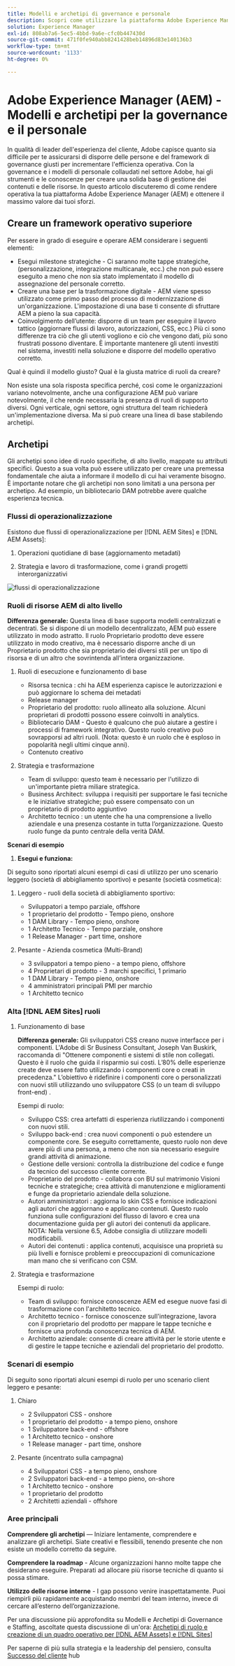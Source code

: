 ```yaml
---
title: Modelli e archetipi di governance e personale
description: Scopri come utilizzare la piattaforma Adobe Experience Manager (AEM) e ottenere il massimo dai tuoi sforzi.
solution: Experience Manager
exl-id: 808ab7a6-5ec5-4bbd-9a6e-cfc0b447430d
source-git-commit: 471f0fe940abb8241428beb14896d83e140136b3
workflow-type: tm+mt
source-wordcount: '1133'
ht-degree: 0%

---
```


# Adobe Experience Manager (AEM) - Modelli e archetipi per la governance e il personale

In qualità di leader dell&#39;esperienza del cliente, Adobe capisce quanto sia difficile per te assicurarsi di disporre delle persone e del framework di governance giusti per incrementare l&#39;efficienza operativa. Con la governance e i modelli di personale collaudati nel settore Adobe, hai gli strumenti e le conoscenze per creare una solida base di gestione dei contenuti e delle risorse. In questo articolo discuteremo di come rendere operativa la tua piattaforma Adobe Experience Manager (AEM) e ottenere il massimo valore dai tuoi sforzi.

## Creare un framework operativo superiore

Per essere in grado di eseguire e operare AEM considerare i seguenti elementi:

* Esegui milestone strategiche - Ci saranno molte tappe strategiche, (personalizzazione, integrazione multicanale, ecc.) che non può essere eseguito a meno che non sia stato implementato il modello di assegnazione del personale corretto.
* Creare una base per la trasformazione digitale - AEM viene spesso utilizzato come primo passo del processo di modernizzazione di un&#39;organizzazione. L&#39;impostazione di una base ti consente di sfruttare AEM a pieno la sua capacità.
* Coinvolgimento dell’utente: disporre di un team per eseguire il lavoro tattico (aggiornare flussi di lavoro, autorizzazioni, CSS, ecc.) Più ci sono differenze tra ciò che gli utenti vogliono e ciò che vengono dati, più sono frustrati possono diventare. È importante mantenere gli utenti investiti nel sistema, investiti nella soluzione e disporre del modello operativo corretto.

Qual è quindi il modello giusto? Qual è la giusta matrice di ruoli da creare?

Non esiste una sola risposta specifica perché, così come le organizzazioni variano notevolmente, anche una configurazione AEM può variare notevolmente, il che rende necessaria la presenza di ruoli di supporto diversi. Ogni verticale, ogni settore, ogni struttura del team richiederà un&#39;implementazione diversa. Ma si può creare una linea di base stabilendo archetipi.

## Archetipi

Gli archetipi sono idee di ruolo specifiche, di alto livello, mappate su attributi specifici. Questo a sua volta può essere utilizzato per creare una premessa fondamentale che aiuta a informare il modello di cui hai veramente bisogno. È importante notare che gli archetipi non sono limitati a una persona per archetipo. Ad esempio, un bibliotecario DAM potrebbe avere qualche esperienza tecnica.

### Flussi di operazionalizzazione

Esistono due flussi di operazionalizzazione per [!DNL AEM Sites] e [!DNL AEM Assets]:

1. Operazioni quotidiane di base (aggiornamento metadati)

1. Strategia e lavoro di trasformazione, come i grandi progetti interorganizzativi

![flussi di operazionalizzazione](assets/streams-of-operationalization.png)

### Ruoli di risorse AEM di alto livello

**Differenza generale:** Questa linea di base supporta modelli centralizzati e decentrati. Se si dispone di un modello decentralizzato, AEM può essere utilizzato in modo astratto. Il ruolo Proprietario prodotto deve essere utilizzato in modo creativo, ma è necessario disporre anche di un Proprietario prodotto che sia proprietario dei diversi stili per un tipo di risorsa e di un altro che sovrintenda all’intera organizzazione.

1. Ruoli di esecuzione e funzionamento di base

   * Risorsa tecnica : chi ha AEM esperienza capisce le autorizzazioni e può aggiornare lo schema dei metadati
   * Release manager
   * Proprietario del prodotto: ruolo allineato alla soluzione. Alcuni proprietari di prodotti possono essere coinvolti in analytics.
   * Bibliotecario DAM - Questo è qualcuno che può aiutare a gestire i processi di framework integrativo. Questo ruolo creativo può sovrapporsi ad altri ruoli. (Nota: questo è un ruolo che è esploso in popolarità negli ultimi cinque anni).
   * Contenuto creativo

1. Strategia e trasformazione

   * Team di sviluppo: questo team è necessario per l&#39;utilizzo di un&#39;importante pietra miliare strategica.
   * Business Architect: sviluppa i requisiti per supportare le fasi tecniche e le iniziative strategiche; può essere compensato con un proprietario di prodotto aggiuntivo
   * Architetto tecnico : un utente che ha una comprensione a livello aziendale e una presenza costante in tutta l’organizzazione. Questo ruolo funge da punto centrale della verità DAM.

**Scenari di esempio**

1. **Esegui e funziona:**

Di seguito sono riportati alcuni esempi di casi di utilizzo per uno scenario leggero (società di abbigliamento sportivo) e pesante (società cosmetica):

1. Leggero - ruoli della società di abbigliamento sportivo:

   * Sviluppatori a tempo parziale, offshore
   * 1 proprietario del prodotto - Tempo pieno, onshore
   * 1 DAM Library - Tempo pieno, onshore
   * 1 Architetto Tecnico - Tempo parziale, onshore
   * 1 Release Manager - part time, onshore

1. Pesante - Azienda cosmetica (Multi-Brand)

   * 3 sviluppatori a tempo pieno - a tempo pieno, offshore
   * 4 Proprietari di prodotto - 3 marchi specifici, 1 primario
   * 1 DAM Library - Tempo pieno, onshore
   * 4 amministratori principali PMI per marchio
   * 1 Architetto tecnico

### Alta [!DNL AEM Sites] ruoli

1. Funzionamento di base

   **Differenza generale:** Gli sviluppatori CSS creano nuove interfacce per i componenti. L&#39;Adobe di Sr Business Consultant, Joseph Van Buskirk, raccomanda di &quot;Ottenere componenti e sistemi di stile non collegati. Questo è il ruolo che guida il risparmio sui costi. L’80% delle esperienze create deve essere fatto utilizzando i componenti core o creati in precedenza.&quot; L’obiettivo è ridefinire i componenti core o personalizzati con nuovi stili utilizzando uno sviluppatore CSS (o un team di sviluppo front-end) .

   Esempi di ruolo:

   * Sviluppo CSS: crea artefatti di esperienza riutilizzando i componenti con nuovi stili.
   * Sviluppo back-end : crea nuovi componenti o può estendere un componente core. Se eseguito correttamente, questo ruolo non deve avere più di una persona, a meno che non sia necessario eseguire grandi attività di animazione.
   * Gestione delle versioni: controlla la distribuzione del codice e funge da tecnico del successo cliente corrente.
   * Proprietario del prodotto - collabora con BU sul matrimonio Visioni tecniche e strategiche; crea attività di manutenzione e miglioramenti e funge da proprietario aziendale della soluzione.
   * Autori amministratori : aggiorna lo skin CSS e fornisce indicazioni agli autori che aggiornano e applicano contenuti. Questo ruolo funziona sulle configurazioni del flusso di lavoro e crea una documentazione guida per gli autori dei contenuti da applicare. NOTA: Nella versione 6.5, Adobe consiglia di utilizzare modelli modificabili.
   * Autori dei contenuti : applica contenuti, acquisisce una proprietà su più livelli e fornisce problemi e preoccupazioni di comunicazione man mano che si verificano con CSM.

1. Strategia e trasformazione

   Esempi di ruolo:

   * Team di sviluppo: fornisce conoscenze AEM ed esegue nuove fasi di trasformazione con l&#39;architetto tecnico.
   * Architetto tecnico - fornisce conoscenze sull&#39;integrazione, lavora con il proprietario del prodotto per mappare le tappe tecniche e fornisce una profonda conoscenza tecnica di AEM.
   * Architetto aziendale: consente di creare attività per le storie utente e di gestire le tappe tecniche e aziendali del proprietario del prodotto.

### Scenari di esempio

Di seguito sono riportati alcuni esempi di ruolo per uno scenario client leggero e pesante:

1. Chiaro

   * 2 Sviluppatori CSS - onshore
   * 1 proprietario del prodotto - a tempo pieno, onshore
   * 1 Sviluppatore back-end - offshore
   * 1 Architetto tecnico - onshore
   * 1 Release manager - part time, onshore

1. Pesante (incentrato sulla campagna)

   * 4 Sviluppatori CSS - a tempo pieno, onshore
   * 2 Sviluppatori back-end - a tempo pieno, on-shore
   * 1 Architetto tecnico - onshore
   * 1 proprietario del prodotto
   * 2 Architetti aziendali - offshore

### Aree principali

**Comprendere gli archetipi** — Iniziare lentamente, comprendere e analizzare gli archetipi. Siate creativi e flessibili, tenendo presente che non esiste un modello corretto da seguire.

**Comprendere la roadmap** - Alcune organizzazioni hanno molte tappe che desiderano eseguire. Preparati ad allocare più risorse tecniche di quanto si possa stimare.

**Utilizzo delle risorse interne** - I gap possono venire inaspettatamente. Puoi riempirli più rapidamente acquistando membri del team interno, invece di cercare all’esterno dell’organizzazione.

Per una discussione più approfondita su Modelli e Archetipi di Governance e Staffing, ascoltate questa discussione di un&#39;ora: [Archetipi di ruolo e creazione di un quadro operativo per [!DNL AEM Assets] e [!DNL Sites]](https://adobecustomersuccess.adobeconnect.com/p8ml5nmy0758mp4/)

Per saperne di più sulla strategia e la leadership del pensiero, consulta [Successo del cliente](https://experienceleague.corp.adobe.com/docs/customer-success/customer-success/overview.html) hub
